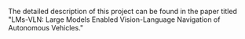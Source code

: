 The detailed description of this project can be found in the paper titled "LMs-VLN: Large Models Enabled Vision-Language Navigation of Autonomous Vehicles."
